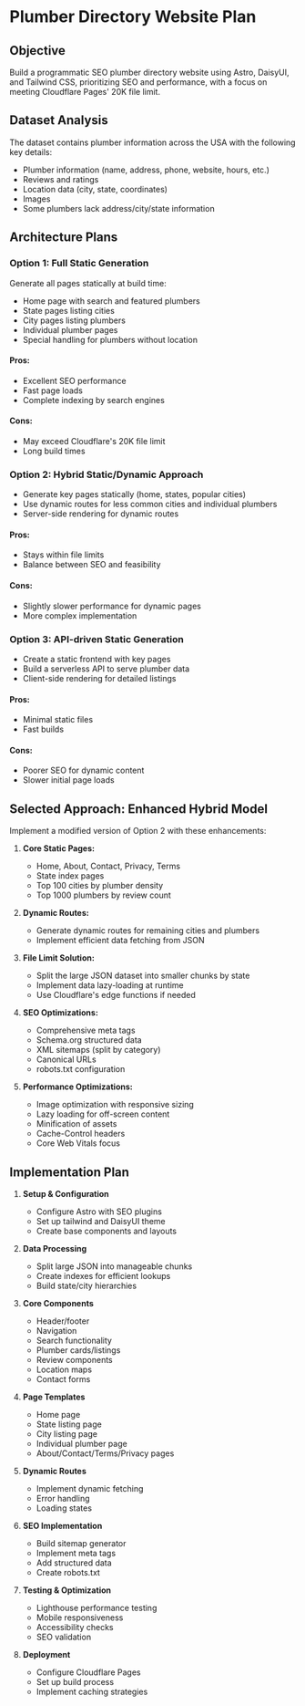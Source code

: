 # Plumber Directory Website Plan

## Objective

Build a programmatic SEO plumber directory website using Astro, DaisyUI, and Tailwind CSS, prioritizing SEO and performance, with a focus on meeting Cloudflare Pages' 20K file limit.

## Dataset Analysis

The dataset contains plumber information across the USA with the following key details:

- Plumber information (name, address, phone, website, hours, etc.)
- Reviews and ratings
- Location data (city, state, coordinates)
- Images
- Some plumbers lack address/city/state information

## Architecture Plans

### Option 1: Full Static Generation

Generate all pages statically at build time:

- Home page with search and featured plumbers
- State pages listing cities
- City pages listing plumbers
- Individual plumber pages
- Special handling for plumbers without location

#### Pros:

- Excellent SEO performance
- Fast page loads
- Complete indexing by search engines

#### Cons:

- May exceed Cloudflare's 20K file limit
- Long build times

### Option 2: Hybrid Static/Dynamic Approach

- Generate key pages statically (home, states, popular cities)
- Use dynamic routes for less common cities and individual plumbers
- Server-side rendering for dynamic routes

#### Pros:

- Stays within file limits
- Balance between SEO and feasibility

#### Cons:

- Slightly slower performance for dynamic pages
- More complex implementation

### Option 3: API-driven Static Generation

- Create a static frontend with key pages
- Build a serverless API to serve plumber data
- Client-side rendering for detailed listings

#### Pros:

- Minimal static files
- Fast builds

#### Cons:

- Poorer SEO for dynamic content
- Slower initial page loads

## Selected Approach: Enhanced Hybrid Model

Implement a modified version of Option 2 with these enhancements:

1. **Core Static Pages:**

   - Home, About, Contact, Privacy, Terms
   - State index pages
   - Top 100 cities by plumber density
   - Top 1000 plumbers by review count

2. **Dynamic Routes:**

   - Generate dynamic routes for remaining cities and plumbers
   - Implement efficient data fetching from JSON

3. **File Limit Solution:**

   - Split the large JSON dataset into smaller chunks by state
   - Implement data lazy-loading at runtime
   - Use Cloudflare's edge functions if needed

4. **SEO Optimizations:**

   - Comprehensive meta tags
   - Schema.org structured data
   - XML sitemaps (split by category)
   - Canonical URLs
   - robots.txt configuration

5. **Performance Optimizations:**
   - Image optimization with responsive sizing
   - Lazy loading for off-screen content
   - Minification of assets
   - Cache-Control headers
   - Core Web Vitals focus

## Implementation Plan

1. **Setup & Configuration**

   - Configure Astro with SEO plugins
   - Set up tailwind and DaisyUI theme
   - Create base components and layouts

2. **Data Processing**

   - Split large JSON into manageable chunks
   - Create indexes for efficient lookups
   - Build state/city hierarchies

3. **Core Components**

   - Header/footer
   - Navigation
   - Search functionality
   - Plumber cards/listings
   - Review components
   - Location maps
   - Contact forms

4. **Page Templates**

   - Home page
   - State listing page
   - City listing page
   - Individual plumber page
   - About/Contact/Terms/Privacy pages

5. **Dynamic Routes**

   - Implement dynamic fetching
   - Error handling
   - Loading states

6. **SEO Implementation**

   - Build sitemap generator
   - Implement meta tags
   - Add structured data
   - Create robots.txt

7. **Testing & Optimization**

   - Lighthouse performance testing
   - Mobile responsiveness
   - Accessibility checks
   - SEO validation

8. **Deployment**
   - Configure Cloudflare Pages
   - Set up build process
   - Implement caching strategies
